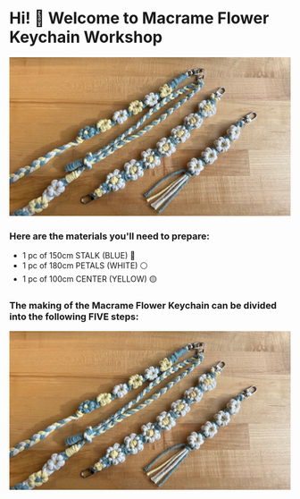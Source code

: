 # Hi! 👋 Welcome to Macrame Flower Keychain Workshop

![Macrame Flower Keychain](photo/photo_1.jpg)

### Here are the materials you'll need to prepare:

- 1 pc of 150cm STALK (BLUE) 🔵
- 1 pc of 180cm PETALS (WHITE) ⚪
- 1 pc of 100cm CENTER (YELLOW) 🟡

### The making of the Macrame Flower Keychain can be divided into the following FIVE steps:
![materials](photo/photo_1.jpg)